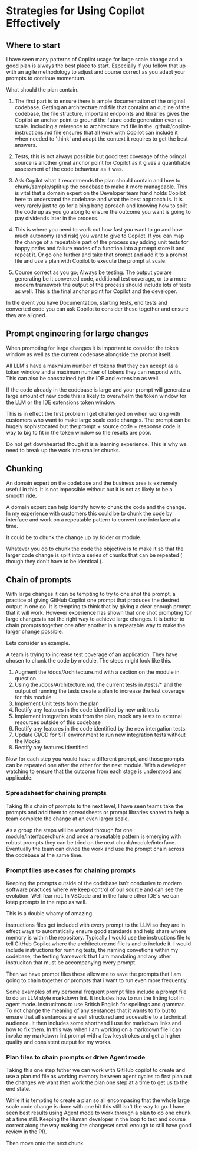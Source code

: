 # Strategies for Using Copilot Effectively

## Where to start

I have seen many patterns of Copilot usage for large scale change and a good plan is always the best place to start. Especially if you follow that up with an agile methodology to adjust and course correct as you adapt your prompts to continue momentum. 

What should the plan contain. 

1) The first part is to ensure there is ample documentation of the original codebase. Getting an architecture.md file that contains an outline of the codebase, the file structure, important endpoints and libraries gives the Copilot an anchor point to ground the future code generation even at scale. Including a reference to architecture.md file in the .github/copilot-instructions.md file ensures that all work with Copilot can include it when needed to 'think' and adapt the context it requires to get the best answers.

2) Tests, this is not always possible but good test coverage of the oringal source is another great anchor point for Copilot as it gives a quantifiable assessment of the code behaviour as it was. 

3) Ask Copilot what it recommends the plan should contain and how to chunk/sample/split up the codebase to make it more manageable. This is vital that a domain expert on the Developer team hand holds Copilot here to understand the codebase and what the best approach is. It is very rarely just to go for a bing bang aproach and knowing how to spilt the code up as you go along to ensure the outcome you want is going to pay dividends later in the process.

4) This is where you need to work out how fast you want to go and how much autonomy (and risk) you want to give to Copilot. If you can map the change of a repeatable part of the process say adding unit tests for happy paths and failure modes of a function into a prompt store it and repeat it. Or go one further and take that prompt and add it to a prompt file and use a plan with Copilot to execute the prompt at scale.

5) Course correct as you go; Always be testing. The output you are generating be it converted code, additional test coverage, or to a more modern framework the output of the process should include lots of tests as well. This is the final anchor point for Copilot and the developer.

In the event you have Documentation, starting tests, end tests and converted code you can ask Copilot to consider these together and ensure they are aligned.

## Prompt engineering for large changes

When prompting for large changes it is important to consider the token window as well as the current codebase alongside the prompt itself.

All LLM's have a maxmium number of tokens that they can aceept as a token window and a maximum number of tokens they can respond with. This can also be constrained byt the IDE and extension as well.

If the code already in the codebase is large and your prompt will generate a large amount of new code this is likely to overwhelm the token window for the LLM or the IDE extensions token window.

This is in effect the first problem I get challenged on when working with customers who want to make large scale code changes. The prompt can be hugely sophistocated but the prompt + source code + response code is way to big to fit in the token window so the results are poor. 

Do not get downhearted though it is a learning experience. This is why we need to break up the work into smaller chunks.

## Chunking

An domain expert on the codebase and the business area is extremely useful in this. It is not impossible without but it is not as likely to be a smooth ride.

A domain expert can help identify how to chunk the code and the change. In my experience with customers this could be to chunk the code by interface and work on a repeatable pattern to convert one interface at a time.

It could be to chunk the change up by folder or module.

Whatever you do to chunk the code the objective is to make it so that the larger code change is split into a series of chunks that can be repeated ( though they don't have to be identical ).

## Chain of prompts

With large changes it can be tempting to try to one shot the prompt, a practice of giving GitHub Copilot one prompt that produces the desired output in one go. It is tempting to think that by giving a clear enough prompt that it will work. However experience has shown that one shot prompting for large changes is not the right way to achieve large changes. It is better to chain prompts together one after another in a repeatable way to make the larger change possible.

Lets consider an example.

A team is trying to increase test coverage of an application. They have chosen to chunk the code by module. The steps might look like this.

1) Augment the /docs/Architecture.md with a section on the module in question.
2) Using the /docs/Architecture.md, the current tests in /tests/* and the output of running the tests create a plan to increase the test coverage for this module
3) Implement Unit tests from the plan
4) Rectify any features in the code identified by new unit tests
5) Implement integration tests from the plan, mock any tests to external resources outside of this codebase
6) Rectify any features in the code identified by the new intergation tests. 
7) Update CI/CD for SIT environment to run new integration tests without the Mocks
8) Rectify any features identified

Now for each step you would have a different prompt, and those prompts can be repeated one after the other for the next module. With a developer watching to ensure that the outcome from each stage is understood and applicable.

### Spreadsheet for chaining prompts

Taking this chain of prompts to the next level, I have seen teams take the prompts and add them to spreadsheets or prompt libraries shared to help a team complete the change at an even larger scale. 

As a group the steps will be worked through for one module/interface/chunk and once a repeatable pattern is emerging with robust prompts they can be tried on the next chunk/module/interface. Eventually the team can divide the work and use the prompt chain across the codebase at the same time.

### Prompt files use cases for chaining prompts

Keeping the prompts outside of the codebase isn't condusive to modern software practices where we keep control of our source and can see the evolution. Well fear not. In VSCode and in the future other IDE's we can keep prompts in the repo as well.

This is a double whamy of amazing.

instructions files get included with every prompt to the LLM so they are in effect ways to automatically ensure good standards and help share where memory is within the repository. Typically I would use the instructions file to tell GitHub Copilot where the architecture.md file is and to include it. I would include instructions for running tests, the naming convetions within my codebase, the testing framework that I am mandating and any other instruciton that must be accompanying every prompt.

Then we have prompt files these allow me to save the prompts that I am going to chain together or prompts that i want to run even more frequently.

Some examples of my personal frequent prompt files include a prompt file to do an LLM style markdown lint. It includes how to run the linting tool in agent mode. Instrucitons to use British English for spellings and grammar. To not change the meaning of any sentances that it wants to fix but to ensure that all sentances are well structured and accessible to a technical audience. It then includes some shorthand I use for markdown links and how to fix them. In this way when I am working on a markdown file I can invoke my markdown lint prompt with a few keystrokes and get a higher quality and consistent output for my works.

### Plan files to chain prompts or drive Agent mode

Taking this one step futher we can work with GitHub copilot to create and use a plan.md file as working memory between agent cycles to first plan out the changes we want then work the plan one step at a time to get us to the end state. 

While it is tempting to create a plan so all encompasing that the whole large scale code change is done with one hit this still isn't the way to go. I have seen best results using Agent mode to work through a plan to do one chunk at a time still. Keeping the Human developer in the loop to test and course correct along the way making the changeset small enough to still have good review in the PR.

Then move onto the next chunk.